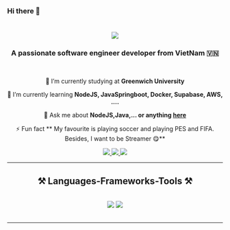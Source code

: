 ### Hi there 👋

<h1 align="center">
    <img src="https://readme-typing-svg.herokuapp.com/?font=Righteous&size=35&center=true&vCenter=true&width=500&height=70&duration=4000&lines=Hi+There!+👋;+I'm+Quang+Minh!;" />
</h1>

<h3 align="center">A passionate software engineer developer from VietNam 🇻🇳</h3>

<br/>

<div align="center">
 
 🔭 I’m currently studying at **Greenwich University**
 
 🌱 I’m currently learning **NodeJS, JavaSpringboot, Docker, Supabase, AWS, ....**

💬 Ask me about **NodeJS,Java,... or anything [here](https://github.com/BiTay03/BiTay03/issues)**

⚡ Fun fact ** My favourite is playing soccer and playing PES and FIFA. Besides, I want to be Streamer 😋**

 </div>
 
<div align="center"> 
  <a href="https://mail.google.com/mail/u/0/?pli=1#inbox">
    <img src="https://img.shields.io/badge/danghongquangminh@gmail.com?style=for-the-badge&logo=gmail&logoColor=red" />
  </a>
  <a href="https://www.linkedin.com/in/minh-quang-3564b92a4/" target="_blank">
    <img src="https://img.shields.io/badge/LinkedIn-0077B5?style=for-the-badge&logo=linkedin&logoColor=white" target="_blank" />
  </a>
  <a href="https://github.com/BiTay03" target="_blank">
     <img src="https://img.shields.io/badge/Portfolio-FF5722?style=for-the-badge&logo=todoist&logoColor=white" target="_blank" /> <!-- sqlite, safari, google-chrome are other good icon options -->
  </a>
</div>

 <hr/>
 
<h2 align="center">⚒️ Languages-Frameworks-Tools ⚒️</h2>
<br/>
<div align="center">
    <img src="https://skillicons.dev/icons?i=react,bootstrap,html,css,vscode,github,git" />
    <img src="https://skillicons.dev/icons?i=nodejs,javascript,firebase,mongodb,c,java,mysql" /><br>
</div>

<br/>
<hr/>

